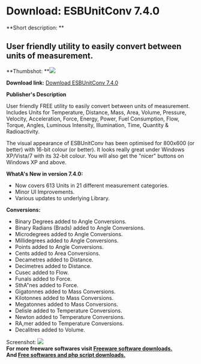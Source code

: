 # Download: ESBUnitConv 7.4.0

**Short description: **

## User friendly utility to easily convert between units of measurement.

  
**Thumbshot: **![](http://www.freewarefiles.com/screenshot/esbunitconv_md.jpg)   
  
**Download link:** [Download ESBUnitConv 7.4.0](http://freesoftwares.boysofts.com/ESBUnitConv_program_2713.html)  
  

**Publisher's Description**  
  

User friendly FREE utility to easily convert between units of measurement.
Includes Units for Temperature, Distance, Mass, Area, Volume, Pressure,
Velocity, Acceleration, Force, Energy, Power, Fuel Consumption, Flow, Torque,
Angles, Luminous Intensity, Illumination, Time, Quantity & Radioactivity.

The visual appearance of ESBUnitConv has been optimised for 800x600 (or
better) with 16-bit colour (or better). It looks really great under Windows
XP/Vista/7 with its 32-bit colour. You will also get the "nicer" buttons on
Windows XP and above.

**WhatA's New in version 7.4.0:**

  * Now covers 613 Units in 21 different measurement categories. 
  * Minor UI Improvements. 
  * Various updates to underlying Library. 

**Conversions:**

  * Binary Degrees added to Angle Conversions. 
  * Binary Radians (Brads) added to Angle Conversions. 
  * Microdegrees added to Angle Conversions. 
  * Millidegrees added to Angle Conversions. 
  * Points added to Angle Conversions. 
  * Cents added to Area Conversions. 
  * Decametres added to Distance. 
  * Decimetres added to Distance. 
  * Cusec added to Flow. 
  * Funals added to Force. 
  * SthA"nes added to Force. 
  * Gigatonnes added to Mass Conversions. 
  * Kilotonnes added to Mass Conversions. 
  * Megatonnes added to Mass Conversions. 
  * Delisle added to Temperature Conversions. 
  * Newton added to Temperature Conversions. 
  * RA,mer added to Temperature Conversions. 
  * Decalitres added to Volume. 

  
  
Screenshot: ![](http://www.freewarefiles.com/screenshot/esbunitconv.jpg)  
**For more freeware softwares visit [Freeware software downloads.](http://freesoftwares.boysofts.com/)**   
**And [Free softwares and php script downloads.](http://www.boysofts.com/)**

